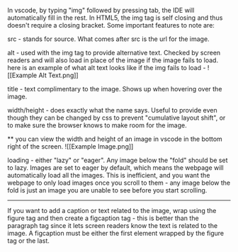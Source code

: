 
In vscode, by typing "img" followed by pressing tab, the IDE will automatically fill in the rest.
In HTML5, the img tag is self closing and thus doesn't require a closing bracket.
Some important features to note are:

src - stands for source. What comes after src is the url for the image.

alt - used with the img tag to provide alternative text. Checked by screen readers and will also load in place of the image if the image fails to load.
here is an example of what alt text looks like if the img fails to load -
![[Example Alt Text.png]]

title - text complimentary to the image. Shows up when hovering over the image.

width/height - does exactly what the name says. Useful to provide even though they can be changed by css to prevent "cumulative layout shift", or to make sure the browser knows to make room for the image.

** you can view the width and height of an image in vscode in the bottom right of the screen. ![[Example Image.png]]

loading - either "lazy" or "eager". Any image below the "fold" should be set to lazy. Images are set to eager by default, which means the webpage will automatically load all the images. This is inefficient, and you want the webpage to only load images once you scroll to them - any image below the fold is just an image you are unable to see before you start scrolling.

----
If you want to add a caption or text related to the image, wrap using the figure tag and then create a figcaption tag - this is better than the paragraph tag since it lets screen readers know the text is related to the image.
A figcaption must be either the first element wrapped by the figure tag or the last.